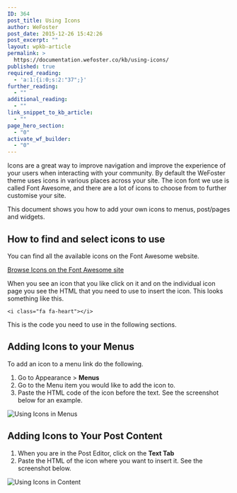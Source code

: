 ```yaml
---
ID: 364
post_title: Using Icons
author: WeFoster
post_date: 2015-12-26 15:42:26
post_excerpt: ""
layout: wpkb-article
permalink: >
  https://documentation.wefoster.co/kb/using-icons/
published: true
required_reading:
  - 'a:1:{i:0;s:2:"37";}'
further_reading:
  - ""
additional_reading:
  - ""
link_snippet_to_kb_article:
  - ""
page_hero_section:
  - "0"
activate_wf_builder:
  - "0"
---
```

Icons are a great way to improve navigation and improve the experience of your users when interacting with your community. By default the WeFoster theme uses icons in various places across your site. The icon font we use is called Font Awesome, and there are a lot of icons to choose from to further customise your site.

This document shows you how to add your own icons to menus, post/pages and widgets.

## How to find and select icons to use

You can find all the available icons on the Font Awesome website.

[Browse Icons on the Font Awesome site][1]

When you see an icon that you like click on it and on the individual icon page you see the HTML that you need to use to insert the icon. This looks something like this.

`<i class="fa fa-heart"></i>`

This is the code you need to use in the following sections.

## Adding Icons to your Menus

To add an icon to a menu link do the following.

1.  Go to Appearance > **Menus**
2.  Go to the Menu item you would like to add the icon to.
3.  Paste the HTML code of the icon before the text. See the screenshot below for an example.

![Using Icons in Menus][2]

## Adding Icons to Your Post Content

1.  When you are in the Post Editor, click on the **Text Tab**
2.  Paste the HTML of the icon where you want to insert it. See the screenshot below.

![Using Icons in Content][3]

 [1]: https://fontawesome.io/icons/
 [2]: https://raw.githubusercontent.com/WeFoster/Documentation/master/screenshots/icon-menus.png
 [3]: https://raw.githubusercontent.com/WeFoster/Documentation/master/screenshots/icon-content.png